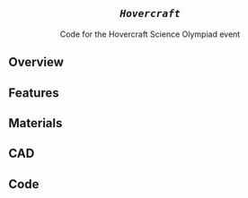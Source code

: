 <h2 align="center"><em><code>Hovercraft</code></em></h2>
<p align="center">Code for the Hovercraft Science Olympiad event</p>

## Overview

## Features

## Materials

## CAD

## Code
